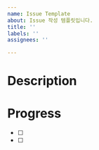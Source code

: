 ```yaml
---
name: Issue Template
about: Issue 작성 템플릿입니다.
title: ''
labels: ''
assignees: ''

---
```


# Description


# Progress
- [ ]
- [ ]
